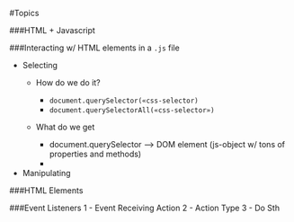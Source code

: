 #Topics

###HTML + Javascript

###Interacting w/ HTML elements in a `.js` file
- Selecting
  + How do we do it?
    - `document.querySelector(«css-selector)`
    - `document.querySelectorAll(«css-selector»)`

  + What do we get
    + document.querySelector --> DOM element (js-object w/ tons of properties and methods)
    + 
- Manipulating

###HTML Elements


###Event Listeners
1 - Event Receiving Action
2 - Action Type
3 - Do Sth
